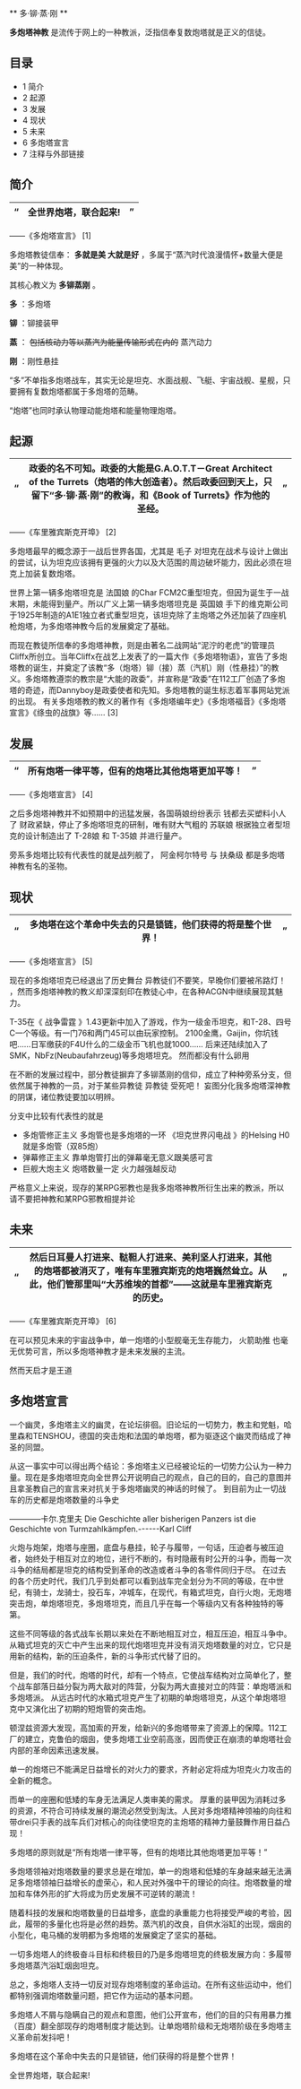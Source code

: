 ** 多·铆·蒸·刚  **

**多炮塔神教** 是流传于网上的一种教派，泛指信奉复数炮塔就是正义的信徒。

##  目录

  * 1  简介 
  * 2  起源 
  * 3  发展 
  * 4  现状 
  * 5  未来 
  * 6  多炮塔宣言 
  * 7  注释与外部链接 

##  简介

|  “  |  **全世界炮塔，联合起来!** |  ”   
---|---|---  
——《多炮塔宣言》  [1]  
  
多炮塔教徒信奉： **多就是美 大就是好** ，多属于“蒸汽时代浪漫情怀+数量大便是美”的一种体现。

其核心教义为 **多铆蒸刚** 。

**多** ：多炮塔

**铆** ：铆接装甲

**蒸** ： ~~包括核动力等以蒸汽为能量传输形式在内的~~ 蒸汽动力

**刚** ：刚性悬挂

“多”不单指多炮塔战车，其实无论是坦克、水面战舰、飞艇、宇宙战舰、星舰，只要拥有复数炮塔都属于多炮塔的范畴。

“炮塔”也同时承认物理动能炮塔和能量物理炮塔。

##  起源

|  “  |  **政委的名不可知。政委的大能是G.A.O.T.T－Great Architect of the Turrets（炮塔的伟大创造者）。然后政委回到天上，只留下“多·铆·蒸·刚”的教诲，和《Book of Turrets》作为他的圣经。** |  ”   
---|---|---  
——《车里雅宾斯克开埠》  [2]  
  
多炮塔最早的概念源于一战后世界各国，尤其是  毛子
对坦克在战术与设计上做出的尝试，认为坦克应该拥有更强的火力以及大范围的周边破坏能力，因此必须在坦克上加装复数炮塔。

世界上第一辆多炮塔坦克是  法国娘  的Char FCM2C重型坦克，但因为诞生于一战末期，未能得到量产。所以广义上第一辆多炮塔坦克是  英国娘
手下的维克斯公司于1925年制造的A1E1独立者式重型坦克，该坦克除了主炮塔之外还加装了四座机枪炮塔，为多炮塔神教今后的发展奠定了基础。

而现在教徒所信奉的多炮塔神教，则是由著名二战网站“泥泞的老虎”的管理员Cliffx所创立。当年Cliffx在战艺上发表了的一篇大作《多炮塔物语》，宣告了多炮塔教的诞生，并奠定了该教“多（炮塔）铆（接）蒸（汽机）刚（性悬挂）”的教义。多炮塔教遵崇的教宗是“大能的政委”，并宣称是“政委”在112工厂创造了多炮塔的奇迹，而Dannyboy是政委使者和先知。多炮塔教的诞生标志着军事网站党派的出现。
有关多炮塔教的教义的著作有《多炮塔编年史》《多炮塔福音》《多炮塔宣言》《绦虫的战旗》等……  [3]

##  发展

|  “  |  **所有炮塔一律平等，但有的炮塔比其他炮塔更加平等！** |  ”   
---|---|---  
——《多炮塔宣言》  [4]  
  
之后多炮塔神教并不如预期中的迅猛发展，各国萌娘纷纷表示  钱都去买塑料小人了  财政紧缺，停止了多炮塔坦克的研制，唯有财大气粗的  苏联娘
根据独立者型坦克的设计制造出了  T-28娘  和  T-35娘  并进行量产。

旁系多炮塔比较有代表性的就是战列舰了，  阿金柯尔特号  与  扶桑级  都是多炮塔神教有名的圣物。

##  现状

|  “  |  **多炮塔在这个革命中失去的只是锁链，他们获得的将是整个世界！** |  ”   
---|---|---  
——《多炮塔宣言》  [5]  
  
现在的多炮塔坦克已经退出了历史舞台  异教徒们不要笑，早晚你们要被吊路灯！  ，然而多炮塔神教的教义却深深刻印在教徒心中，在各种ACGN中继续展现其魅力。

T-35在《  战争雷霆  》1.43更新中加入了游戏，作为一级金币坦克，和T-28、四号C一个等级。有一门76和两门45可以由玩家控制。
2100金鹰，Gaijin，你坑钱吧……日军缴获的F4U什么的二级金币飞机也就1000……
后来还陆续加入了SMK，NbFz(Neubaufahrzeug)等多炮塔坦克。  然而都没有什么卵用

在不断的发展过程中，部分教徒摒弃了多铆蒸刚的信仰，成立了种种旁系分支，但依然属于神教的一员，对于某些异教徒  异教徒 受死吧！
妄图分化我多炮塔深神教的阴谋，诸位教徒要加以明辨。

分支中比较有代表性的就是

  * 多炮管修正主义  多炮管也是多炮塔的一环  《坦克世界闪电战  》的Helsing H0就是多炮管（双85炮） 
  * 弹幕修正主义  靠单炮管打出的弹幕毫无意义跟美感可言 
  * 巨舰大炮主义  炮塔数量一定 火力越强越反动 

严格意义上来说，现存的某RPG邪教也是我多炮塔神教所衍生出来的教派，所以请不要把神教和某RPG邪教相提并论

##  未来

|  “  |  **然后日耳曼人打进来、鞑靼人打进来、美利坚人打进来，其他的炮塔都被消灭了，唯有车里雅宾斯克的炮塔巍然耸立。从此，他们管那里叫“大苏维埃的首都”——这就是车里雅宾斯克的历史。** |  ”   
---|---|---  
——《车里雅宾斯克开埠》  [6]  
  
在可以预见未来的宇宙战争中，单一炮塔的小型舰毫无生存能力，  火箭助推  也毫无优势可言，所以多炮塔神教才是未来发展的主流。

然而天启才是王道

##  多炮塔宣言

一个幽灵，多炮塔主义的幽灵，在论坛徘徊。旧论坛的一切势力，教主和党魁，哈里森和TENSHOU，德国的突击炮和法国的单炮塔，都为驱逐这个幽灵而结成了神圣的同盟。

从这一事实中可以得出两个结论：多炮塔主义已经被论坛的一切势力公认为一种力量。现在是多炮塔坦克向全世界公开说明自己的观点，自己的目的，自己的意图并且拿圣教自己的宣言来对抗关于多炮塔幽灵的神话的时候了。
到目前为止一切战车的历史都是炮塔数量的斗争史

————卡尔.克里夫 Die Geschichte aller bisherigen Panzers ist die Geschichte von
Turmzahlkämpfen.------Karl Cliff

火炮与炮架，炮塔与座圈，底盘与悬挂，轮子与履带，一句话，压迫者与被压迫者，始终处于相互对立的地位，进行不断的，有时隐蔽有时公开的斗争，而每一次斗争的结局都是坦克的结构受到革命的改造或者斗争的各零件同归于尽。
在过去的各个历史时代，我们几乎到处都可以看到战车完全划分为不同的等级，在中世纪，有骑士，龙骑士，投石车，冲城车，在现代，有箱式坦克，自行火炮，无炮塔突击炮，单炮塔坦克，多炮塔坦克，而且几乎在每一个等级内又有各种独特的等第。

这些不同等级的各式战车长期以来处在不断地相互对立，相互压迫，相互斗争中。从箱式坦克的灭亡中产生出来的现代炮塔坦克并没有消灭炮塔数量的对立，它只是用新的结构，新的压迫条件，新的斗争形式代替了旧的。

但是，我们的时代，炮塔的时代，却有一个特点，它使战车结构对立简单化了，整个战车部落日益分裂为两大敌对的阵营，分裂为两大直接对立的阵营：单炮塔派和多炮塔派。
从远古时代的水箱式坦克产生了初期的单炮塔坦克，从这个单炮塔坦克中又演化出了初期的短炮管的突击炮。

顿涅兹资源大发现，高加索的开发，给新兴的多炮塔带来了资源上的保障。112工厂的建立，克鲁伯的烟囱，使多炮塔工业空前高涨，因而使正在崩溃的单炮塔社会内部的革命因素迅速发展。

单一的炮塔已不能满足日益增长的对火力的要求，齐射必定将成为坦克火力攻击的全新的概念。

而单一的座圈和低矮的车身无法满足人类审美的需求。
厚重的装甲因为消耗过多的资源，不符合可持续发展的潮流必然受到淘汰。人民对多炮塔精神领袖的向往和带drei只手表的战车兵们对核心的向往使坦克的主炮塔的精神力量鼓舞作用日益凸现！

多炮塔的原则就是“所有炮塔一律平等，但有的炮塔比其他炮塔更加平等！”

多炮塔领袖对炮塔数量的要求总是在增加，单一的炮塔和低矮的车身越来越无法满足多炮塔领袖日益增长的虚荣心，和人民对外强中干的理论的向往。炮塔数量的增加和车体外形的扩大将成为历史发展不可逆转的潮流！

随着科技的发展和炮塔数量的日益增多，底盘的承重能力也将接受严峻的考验，因此，履带的多量化也将是必然的趋势。蒸汽机的改良，自供水浴缸的出现，烟囱的小型化，电马桶的发明都为多炮塔的发展奠定了坚实的基础。

一切多炮塔人的终极奋斗目标和终极目的乃是多炮塔坦克的终极发展方向：多履带多炮塔蒸汽浴缸烟囱坦克。

总之，多炮塔人支持一切反对现存炮塔制度的革命运动。在所有这些运动中，他们都特别强调炮塔数量问题，把它作为运动的基本问题。

多炮塔人不屑与隐瞒自己的观点和意图，他们公开宣布，他们的目的只有用暴力推（百度）翻全部现存的炮塔制度才能达到。让单炮塔阶级和无炮塔阶级在多炮塔主义革命前发抖吧！

多炮塔在这个革命中失去的只是锁链，他们获得的将是整个世界！

全世界炮塔，联合起来!